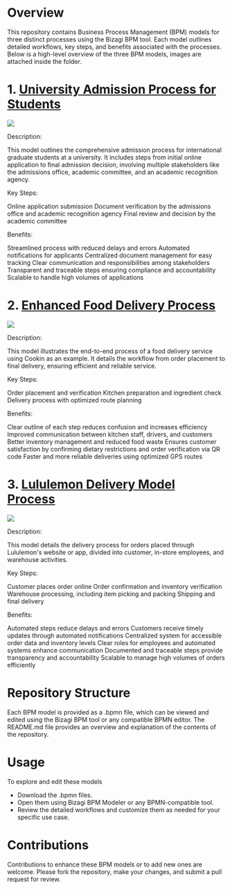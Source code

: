 # Overview

This repository contains Business Process Management (BPM) models for three distinct processes using the Bizagi BPM tool. Each model outlines detailed workflows, key steps, and benefits associated with the processes. Below is a high-level overview of the three BPM models, images are attached inside the folder. 

# 1. [University Admission Process for Students](https://github.com/dpatel2121/Business-Process-Management-/blob/main/University%20Admission%20Process/README.md) 

![](https://github.com/dpatel2121/Sports-Analytics/assets/154410616/2e958751-00b6-4745-9fd8-c51100038a6e)

Description:

This model outlines the comprehensive admission process for international graduate students at a university. It includes steps from initial online application to final admission decision, involving multiple stakeholders like the admissions office, academic committee, and an academic recognition agency.

Key Steps:

Online application submission
Document verification by the admissions office and academic recognition agency
Final review and decision by the academic committee

Benefits:

Streamlined process with reduced delays and errors
Automated notifications for applicants
Centralized document management for easy tracking
Clear communication and responsibilities among stakeholders
Transparent and traceable steps ensuring compliance and accountability
Scalable to handle high volumes of applications

# 2. [Enhanced Food Delivery Process](https://github.com/dpatel2121/Business-Process-Management-/blob/main/Enhanced%20Food%20Delivery%20Service%20Model/README.md) 

![](https://github.com/dpatel2121/Business-Process-Management-/assets/154410616/23c23d6a-e65d-4f68-968d-58860f0d2e23)

Description:

This model illustrates the end-to-end process of a food delivery service using Cookin as an example. It details the workflow from order placement to final delivery, ensuring efficient and reliable service.

Key Steps:

Order placement and verification
Kitchen preparation and ingredient check
Delivery process with optimized route planning

Benefits:

Clear outline of each step reduces confusion and increases efficiency
Improved communication between kitchen staff, drivers, and customers
Better inventory management and reduced food waste
Ensures customer satisfaction by confirming dietary restrictions and order verification via QR code
Faster and more reliable deliveries using optimized GPS routes

# 3. [Lululemon Delivery Model Process](https://github.com/dpatel2121/Business-Process-Management-/blob/main/lululemon%20Delivery%20Model%2C%20But%20Better/README.md)
![](https://github.com/dpatel2121/Business-Process-Management-/assets/154410616/f32df136-6661-49aa-be4d-b302c3431b25)

Description:

This model details the delivery process for orders placed through Lululemon's website or app, divided into customer, in-store employees, and warehouse activities.

Key Steps:

Customer places order online
Order confirmation and inventory verification
Warehouse processing, including item picking and packing
Shipping and final delivery

Benefits:

Automated steps reduce delays and errors
Customers receive timely updates through automated notifications
Centralized system for accessible order data and inventory levels
Clear roles for employees and automated systems enhance communication
Documented and traceable steps provide transparency and accountability
Scalable to manage high volumes of orders efficiently

# Repository Structure

Each BPM model is provided as a .bpmn file, which can be viewed and edited using the Bizagi BPM tool or any compatible BPMN editor. The README.md file provides an overview and explanation of the contents of the repository.

# Usage
To explore and edit these models

- Download the .bpmn files.
- Open them using Bizagi BPM Modeler or any BPMN-compatible tool.
- Review the detailed workflows and customize them as needed for your specific use case.

# Contributions
Contributions to enhance these BPM models or to add new ones are welcome. Please fork the repository, make your changes, and submit a pull request for review.

